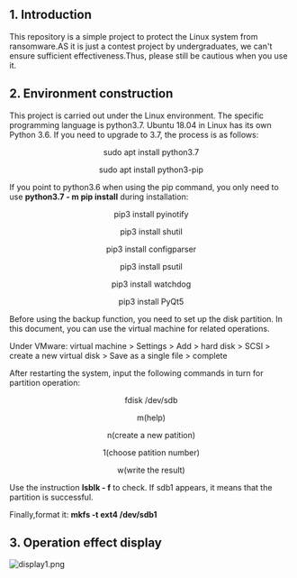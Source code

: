 ## 1. Introduction
   This repository is a simple project to protect the Linux system from ransomware.AS it is just a contest project by undergraduates, we can't ensure sufficient effectiveness.Thus, please still be cautious when you use it.
## 2. Environment construction


This project is carried out under the Linux environment. The specific programming language is python3.7. Ubuntu 18.04 in Linux has its own Python 3.6. If you need to upgrade to 3.7, the process is as follows:


<p align="center" >
 sudo apt install python3.7
 
 <p align="center" >
 sudo apt install python3-pip


If you point to python3.6 when using the pip command, you only need to use **python3.7 - m pip install** during installation:

<p align="center" >
pip3 install pyinotify

 
 <p align="center" >
pip3 install shutil

 
 <p align="center" >
pip3 install configparser

 
 <p align="center" >
pip3 install psutil

 
 <p align="center" >
pip3 install watchdog

 
 <p align="center" >
pip3 install PyQt5 </p>

Before using the backup function, you need to set up the disk partition. In this document, you can use the virtual machine for related operations.



Under VMware: virtual machine > Settings > Add > hard disk > SCSI > create a new virtual disk > Save as a single file > complete

After restarting the system, input the following commands in turn for partition operation:


<p align="center" >
 fdisk /dev/sdb
 
 <p align="center" >
m(help)
  
 <p align="center" >
n(create a new patition)
 
 <p align="center" >
1(choose patition number)
  
 <p align="center" >
w(write the result) 

</p>



Use the instruction **lsblk - f** to check. If sdb1 appears, it means that the partition is successful.

Finally,format it: **mkfs -t ext4 /dev/sdb1**

## 3. Operation effect display

![display1.png](https://i.loli.net/2020/10/29/RrJqN5gliIvZjG3.png)
